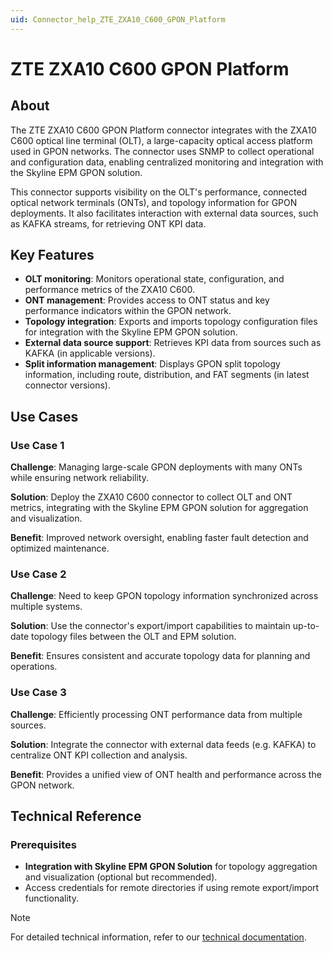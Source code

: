 ```yaml
---
uid: Connector_help_ZTE_ZXA10_C600_GPON_Platform
---
```


# ZTE ZXA10 C600 GPON Platform

## About

The ZTE ZXA10 C600 GPON Platform connector integrates with the ZXA10 C600 optical line terminal (OLT), a large-capacity optical access platform used in GPON networks. The connector uses SNMP to collect operational and configuration data, enabling centralized monitoring and integration with the Skyline EPM GPON solution.

This connector supports visibility on the OLT's performance, connected optical network terminals (ONTs), and topology information for GPON deployments. It also facilitates interaction with external data sources, such as KAFKA streams, for retrieving ONT KPI data.

## Key Features

- **OLT monitoring**: Monitors operational state, configuration, and performance metrics of the ZXA10 C600.
- **ONT management**: Provides access to ONT status and key performance indicators within the GPON network.
- **Topology integration**: Exports and imports topology configuration files for integration with the Skyline EPM GPON solution.
- **External data source support**: Retrieves KPI data from sources such as KAFKA (in applicable versions).
- **Split information management**: Displays GPON split topology information, including route, distribution, and FAT segments (in latest connector versions).

## Use Cases

### Use Case 1

**Challenge**: Managing large-scale GPON deployments with many ONTs while ensuring network reliability.

**Solution**: Deploy the ZXA10 C600 connector to collect OLT and ONT metrics, integrating with the Skyline EPM GPON solution for aggregation and visualization.

**Benefit**: Improved network oversight, enabling faster fault detection and optimized maintenance.

### Use Case 2

**Challenge**: Need to keep GPON topology information synchronized across multiple systems.

**Solution**: Use the connector's export/import capabilities to maintain up-to-date topology files between the OLT and EPM solution.

**Benefit**: Ensures consistent and accurate topology data for planning and operations.

### Use Case 3

**Challenge**: Efficiently processing ONT performance data from multiple sources.

**Solution**: Integrate the connector with external data feeds (e.g. KAFKA) to centralize ONT KPI collection and analysis.

**Benefit**: Provides a unified view of ONT health and performance across the GPON network.

## Technical Reference

### Prerequisites

- **Integration with Skyline EPM GPON Solution** for topology aggregation and visualization (optional but recommended).
- Access credentials for remote directories if using remote export/import functionality.

> [!NOTE]
> For detailed technical information, refer to our [technical documentation](xref:Connector_help_ZTE_ZXA10_C600_GPON_Platform_Technical).
